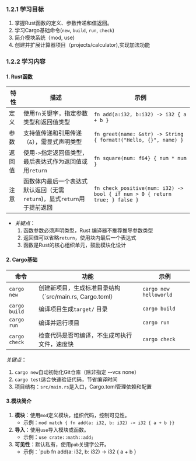### 1.2.1 学习目标
1. 掌握Rust函数的定义、参数传递和值返回。
2. 学习Cargo基础命令(`new`, `build`, `run`, `check`)
3. 简介模块系统（mod, use)
4. 创建并扩展计算器项目（projects/calculator),实现加法功能
### 1.2.2 学习内容
#### 1. Rust函数

| 特性  | 描述                                            | 示例                                                                          |
| --- | --------------------------------------------- | --------------------------------------------------------------------------- |
| 定义  | 使用`fn`关键字，指定参数类型和返回值类型                        | `fn add(a:i32, b:i32) -> i32 { a + b }`                                     |
| 参数  | 支持值传递和引用传递（`&`），需显式声明类型                       | `fn greet(name: &str) -> String { format!("Hello, {}", name) }`             |
| 返回值 | 使用`->`指定返回值类型，最后表达式作为返回值或用`return`            | `fn square(num: f64} { num * num }`                                         |
| 注意  | 函数体内最后一个表达式默认返回（无需 `return`)，显式`return`用于提前返回 | `fn check_positive(num: i32) -> bool { if num > 0 { return true; } false }` |
* *关键点*：
	1. 函数参数必须声明类型，Rust 编译器不推荐推导参数类型
	2. 返回值可以省略`return`，使用块内最后一个表达式
	3. 函数是Rust的核心组织单元，鼓励模块化设计
#### 2. Cargo基础

| 命令            | 功能                                       | 示例                     |
| ------------- | ---------------------------------------- | ---------------------- |
| `cargo new`   | 创建新项目，生成标准目录结构（`src/main.rs, Cargo.toml） | `cargo new helloworld` |
| `cargo build` | 编译项目生成`target/` 目录                       | `cargo build`          |
| `cargo run`   | 编译并运行项目                                  | `cargo run`            |
| `cargo check` | 检查代码是否可编译，不生成可执行文件，速度快                   | `cargo check`          |
*关键点*：
1. `cargo new`自动初始化Git仓库（除非指定 --vcs none）
2. `cargo test`适合快速验证代码，节省编译时间
3. 项目结构：`src/main.rs`是入口，Cargo.toml管理依赖和配置

#### 3.模块简介
1. **模块**：使用`mod`定义模块，组织代码，控制可见性。
	* 示例：`mod match { fn add(a: i32, b: i32) -> i32 { a + b }}`
2. **导入**：使用`use`导入模块或函数。
	* 示例：`use crate::math::add;`
3. **可见性**：默认私有，使用`pub`关键字公开。
	* 示例：`pub fn add(a: i32, b: i32) -> i32 { a + b }